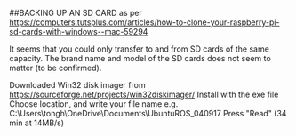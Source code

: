 ##BACKING UP AN SD CARD
as per https://computers.tutsplus.com/articles/how-to-clone-your-raspberry-pi-sd-cards-with-windows--mac-59294

It seems that you could only transfer to and from SD cards of the same capacity. The brand name and model of the SD cards does not seem to matter (to be confirmed).

Downloaded Win32 disk imager from https://sourceforge.net/projects/win32diskimager/
Install with the exe file
Choose location, and write your file name
e.g. C:\Users\tongh\OneDrive\Documents\UbuntuROS_040917
Press "Read" (34 min at 14MB/s)